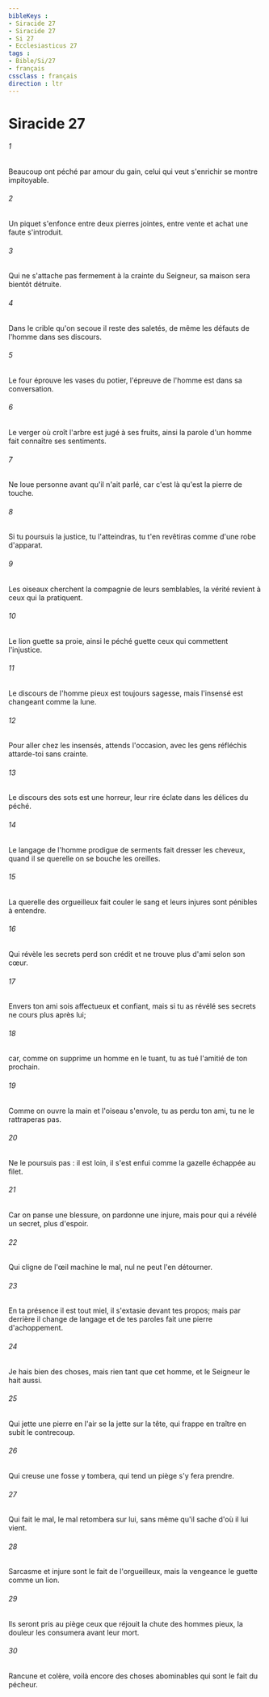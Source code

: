 ```yaml
---
bibleKeys : 
- Siracide 27
- Siracide 27
- Si 27
- Ecclesiasticus 27
tags : 
- Bible/Si/27
- français
cssclass : français
direction : ltr
---
```


# Siracide 27

###### 1
Beaucoup ont péché par amour du gain, celui qui veut s'enrichir se montre impitoyable.
###### 2
Un piquet s'enfonce entre deux pierres jointes, entre vente et achat une faute s'introduit.
###### 3
Qui ne s'attache pas fermement à la crainte du Seigneur, sa maison sera bientôt détruite.
###### 4
Dans le crible qu'on secoue il reste des saletés, de même les défauts de l'homme dans ses discours.
###### 5
Le four éprouve les vases du potier, l'épreuve de l'homme est dans sa conversation.
###### 6
Le verger où croît l'arbre est jugé à ses fruits, ainsi la parole d'un homme fait connaître ses sentiments.
###### 7
Ne loue personne avant qu'il n'ait parlé, car c'est là qu'est la pierre de touche.
###### 8
Si tu poursuis la justice, tu l'atteindras, tu t'en revêtiras comme d'une robe d'apparat.
###### 9
Les oiseaux cherchent la compagnie de leurs semblables, la vérité revient à ceux qui la pratiquent.
###### 10
Le lion guette sa proie, ainsi le péché guette ceux qui commettent l'injustice.
###### 11
Le discours de l'homme pieux est toujours sagesse, mais l'insensé est changeant comme la lune.
###### 12
Pour aller chez les insensés, attends l'occasion, avec les gens réfléchis attarde-toi sans crainte.
###### 13
Le discours des sots est une horreur, leur rire éclate dans les délices du péché.
###### 14
Le langage de l'homme prodigue de serments fait dresser les cheveux, quand il se querelle on se bouche les oreilles.
###### 15
La querelle des orgueilleux fait couler le sang et leurs injures sont pénibles à entendre.
###### 16
Qui révèle les secrets perd son crédit et ne trouve plus d'ami selon son cœur.
###### 17
Envers ton ami sois affectueux et confiant, mais si tu as révélé ses secrets ne cours plus après lui;
###### 18
car, comme on supprime un homme en le tuant, tu as tué l'amitié de ton prochain.
###### 19
Comme on ouvre la main et l'oiseau s'envole, tu as perdu ton ami, tu ne le rattraperas pas.
###### 20
Ne le poursuis pas : il est loin, il s'est enfui comme la gazelle échappée au filet.
###### 21
Car on panse une blessure, on pardonne une injure, mais pour qui a révélé un secret, plus d'espoir.
###### 22
Qui cligne de l'œil machine le mal, nul ne peut l'en détourner.
###### 23
En ta présence il est tout miel, il s'extasie devant tes propos; mais par derrière il change de langage et de tes paroles fait une pierre d'achoppement.
###### 24
Je hais bien des choses, mais rien tant que cet homme, et le Seigneur le hait aussi.
###### 25
Qui jette une pierre en l'air se la jette sur la tête, qui frappe en traître en subit le contrecoup.
###### 26
Qui creuse une fosse y tombera, qui tend un piège s'y fera prendre.
###### 27
Qui fait le mal, le mal retombera sur lui, sans même qu'il sache d'où il lui vient.
###### 28
Sarcasme et injure sont le fait de l'orgueilleux, mais la vengeance le guette comme un lion.
###### 29
Ils seront pris au piège ceux que réjouit la chute des hommes pieux, la douleur les consumera avant leur mort.
###### 30
Rancune et colère, voilà encore des choses abominables qui sont le fait du pécheur.
